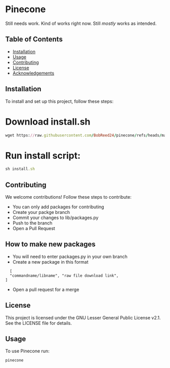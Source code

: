 # Pinecone

Still needs work. Kind of works right now. Still *mostly* works as intended.

## Table of Contents

- [Installation](#installation)
- [Usage](#usage)
- [Contributing](#contributing)
- [License](#license)
- [Acknowledgements](#acknowledgements)

## Installation

To install and set up this project, follow these steps:


# Download install.sh
```ruby
wget https://raw.githubusercontent.com/BobReed24/pinecone/refs/heads/main/install.sh
```
# Run install script:
```ruby
sh install.sh
```

## Contributing
We welcome contributions! Follow these steps to contribute:

- You can only add packages for contributing
- Create your packge branch
- Commit your changes to lib/packages.py
- Push to the branch 
- Open a Pull Request

## How to make new packages
- You will need to enter packages.py in your own branch
- Create a new package in this format
```
  [
  "commandname/libname", "raw file download link",
]
```
- Open a pull request for a merge
  
## License
This project is licensed under the GNU Lesser General Public License v2.1. See the LICENSE file for details.

## Usage

To use Pinecone run:

```sh
pinecone
```
